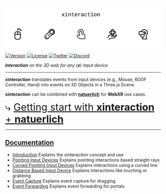 ![header image](./images/header.jpg)

[![Version](https://img.shields.io/npm/v/@coconut-xr/xinteraction?style=flat-square)](https://npmjs.com/package/@coconut-xr/xinteraction)
[![License](https://img.shields.io/github/license/coconut-xr/xinteraction.svg?style=flat-square)](https://github.com/coconut-xr/xinteraction/blob/master/LICENSE)
[![Twitter](https://img.shields.io/twitter/follow/coconut_xr?style=flat-square)](https://twitter.com/coconut_xr)
[![Discord](https://img.shields.io/discord/1087727032240185424?style=flat-square&label=discord)](https://discord.gg/RbyaXJJaJM)

_**interaction** on the 3D web for any (**x**) input device_

---

**xinteraction** translates events from input devices (e.g., Mouse, 6DOF Controller, Hand) into events on 3D Objects in a Three.js Scene.


**xinteraction** can be combined with **[natuerlich](https://github.com/coconut-xr/natuerlich)** for **WebXR** use cases.

<span style="font-size: 2rem">⤷ [Getting start with **xinteraction** + **natuerlich**](https://coconut-xr.github.io/natuerlich/#/./custom-input)</span>

---

## [Documentation](https://coconut-xr.github.io/xinteraction)

* [Introduction](https://coconut-xr.github.io/xinteraction/#/introduction.md) Explains the xinteraction concept and use
* [Pointing Input Devices](https://coconut-xr.github.io/xinteraction/#/pointing.md) Explains pointing interactions based straight rays
* [Curved Pointing Input Devices](https://coconut-xr.github.io/xinteraction/#/curved.md) Explains interactions using a curved line
* [Distance Based Input Device](https://coconut-xr.github.io/xinteraction/#/distance.md) Explains interactions like touching or grabbing
* [Event Capture](https://coconut-xr.github.io/xinteraction/#/event-capture.md) Explains event capture for dragging
* [Event Forwarding](https://coconut-xr.github.io/xinteraction/#/forwarding.md) Explains event forwarding for portals